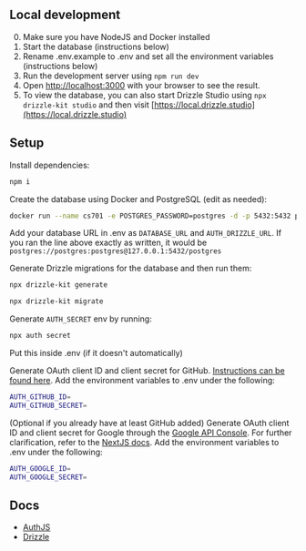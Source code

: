 ## Local development

0. Make sure you have NodeJS and Docker installed
1. Start the database (instructions below)
2. Rename .env.example to .env and set all the environment variables (instructions below)
3. Run the development server using `npm run dev`
4. Open [http://localhost:3000](http://localhost:3000) with your browser to see the result.
5. To view the database, you can also start Drizzle Studio using `npx drizzle-kit studio` and then visit [https://local.drizzle.studio](https://local.drizzle.studio)

## Setup

Install dependencies:

```bash
npm i
```

Create the database using Docker and PostgreSQL (edit as needed):

```bash
docker run --name cs701 -e POSTGRES_PASSWORD=postgres -d -p 5432:5432 postgres
```

Add your database URL in .env as `DATABASE_URL` and `AUTH_DRIZZLE_URL`. If you ran the line above exactly as written, it would be `postgres://postgres:postgres@127.0.0.1:5432/postgres`

Generate Drizzle migrations for the database and then run them:

```bash
npx drizzle-kit generate
```

```bash
npx drizzle-kit migrate
```

Generate `AUTH_SECRET` env by running:

```bash
npx auth secret
```

Put this inside .env (if it doesn't automatically)

Generate OAuth client ID and client secret for GitHub. [Instructions can be found here](https://authjs.dev/guides/configuring-github#creating-an-oauth-app-in-github). Add the environment variables to .env under the following:

```bash
AUTH_GITHUB_ID=
AUTH_GITHUB_SECRET=
```

(Optional if you already have at least GitHub added) Generate OAuth client ID and client secret for Google through the [Google API Console](https://console.cloud.google.com/apis/dashboard). For further clarification, refer to the [NextJS docs](https://authjs.dev/getting-started/authentication/oauth). Add the environment variables to .env under the following:

```bash
AUTH_GOOGLE_ID=
AUTH_GOOGLE_SECRET=
```

## Docs

- [AuthJS](https://authjs.dev/getting-started)
- [Drizzle](https://orm.drizzle.team/docs/overview)
